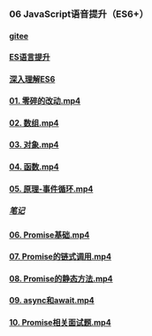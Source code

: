 ### 06 JavaScript语音提升（ES6+）

#### 	[gitee](https://gitee.com/dev-edu/frontend-training/tree/master)

#### 	[ES语言提升](./ES语言提升.md)

#### 	[深入理解ES6](./深入理解ES6.pdf)

#### 	[01. 零碎的改动.mp4](https://www.youtube.com/watch?v=MSAWyplL0jg&list=PLRxJGZOBxjTNIhex5oh44bl9QH2R7AuXl&index=93)

#### [02. 数组.mp4](https://www.youtube.com/watch?v=YkzZbherpRU&list=PLRxJGZOBxjTNIhex5oh44bl9QH2R7AuXl&index=93)

#### [03. 对象.mp4](https://www.youtube.com/watch?v=ScsscE6rHe4&list=PLRxJGZOBxjTNIhex5oh44bl9QH2R7AuXl&index=94)

#### [04. 函数.mp4](https://www.youtube.com/watch?v=WmX2TvF3qr0&list=PLRxJGZOBxjTNIhex5oh44bl9QH2R7AuXl&index=95)

#### [05. 原理-事件循环.mp4](https://www.youtube.com/watch?v=FNr7G0GLYRc&list=PLRxJGZOBxjTNIhex5oh44bl9QH2R7AuXl&index=96)

##### 		[笔记](./05.%20事件循环/课件.md)

#### [06. Promise基础.mp4](https://www.youtube.com/watch?v=sZs-r-IdSr0&list=PLRxJGZOBxjTNIhex5oh44bl9QH2R7AuXl&index=97)

#### [07. Promise的链式调用.mp4](https://www.youtube.com/watch?v=14qz3XswrKQ&list=PLRxJGZOBxjTNIhex5oh44bl9QH2R7AuXl&index=98)

#### [08. Promise的静态方法.mp4](https://www.youtube.com/watch?v=CWPvMyKzigA&list=PLRxJGZOBxjTNIhex5oh44bl9QH2R7AuXl&index=99)

#### [09. async和await.mp4](https://www.youtube.com/watch?v=1xkkWHmZ76c&list=PLRxJGZOBxjTNIhex5oh44bl9QH2R7AuXl&index=100)

#### [10. Promise相关面试题.mp4](https://www.youtube.com/watch?v=WJRyTlAmfwQ&list=PLRxJGZOBxjTNIhex5oh44bl9QH2R7AuXl&index=101)

